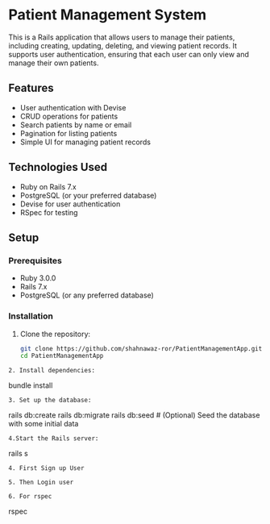 # Patient Management System

This is a Rails application that allows users to manage their patients, including creating, updating, deleting, and viewing patient records. It supports user authentication, ensuring that each user can only view and manage their own patients.

## Features
- User authentication with Devise
- CRUD operations for patients
- Search patients by name or email
- Pagination for listing patients
- Simple UI for managing patient records

## Technologies Used
- Ruby on Rails 7.x
- PostgreSQL (or your preferred database)
- Devise for user authentication
- RSpec for testing

## Setup

### Prerequisites
- Ruby 3.0.0
- Rails 7.x
- PostgreSQL (or any preferred database)

### Installation

1. Clone the repository:

   ```bash
   git clone https://github.com/shahnawaz-ror/PatientManagementApp.git
   cd PatientManagementApp
```
2. Install dependencies:

```
bundle install
```
3. Set up the database:
```
rails db:create
rails db:migrate
rails db:seed # (Optional) Seed the database with some initial data
```
4.Start the Rails server:
```
rails s
```
4. First Sign up User

5. Then Login user

6. For rspec 
```
rspec
```